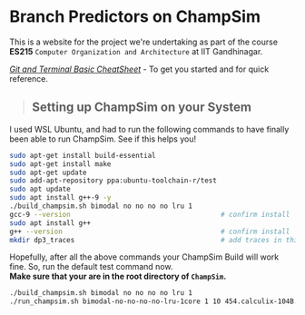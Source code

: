 # Branch Predictors on ChampSim
This is a website for the project we're undertaking as part of the course **ES215** `Computer Organization and Architecture` at IIT Gandhinagar. 

[*Git and Terminal Basic CheatSheet*](/champsim/bashandgit)  - To get you started and for quick reference. 


>## Setting up ChampSim on your System

I used WSL Ubuntu, and had to run the following commands to have finally been able to run ChampSim. See if this helps you!

``` bash
sudo apt-get install build-essential
sudo apt-get install make
sudo apt-get update
sudo add-apt-repository ppa:ubuntu-toolchain-r/test
sudo apt update
sudo apt install g++-9 -y
./build_champsim.sh bimodal no no no no lru 1
gcc-9 --version                                     # confirm install
sudo apt install g++
g++ --version                                       # confirm install
mkdir dp3_traces                                    # add traces in this folder
```

Hopefully, after all the above commands your ChampSim Build will work fine. 
So, run the default test command now.  
**Make sure that your are in the root directory of `ChampSim`.** 

``` bash
./build_champsim.sh bimodal no no no no lru 1
./run_champsim.sh bimodal-no-no-no-no-lru-1core 1 10 454.calculix-104B.champsimtrace.xz
```